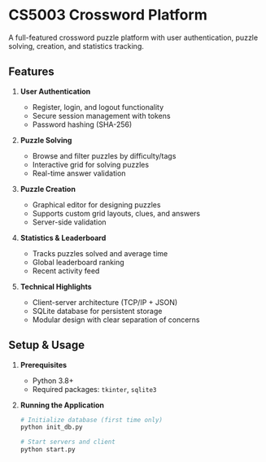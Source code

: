 # CS5003 Crossword Platform

A full-featured crossword puzzle platform with user authentication, puzzle solving, creation, and statistics tracking.

## Features

1. **User Authentication**
   - Register, login, and logout functionality
   - Secure session management with tokens
   - Password hashing (SHA-256)

2. **Puzzle Solving**
   - Browse and filter puzzles by difficulty/tags
   - Interactive grid for solving puzzles
   - Real-time answer validation

3. **Puzzle Creation**
   - Graphical editor for designing puzzles
   - Supports custom grid layouts, clues, and answers
   - Server-side validation

4. **Statistics & Leaderboard**
   - Tracks puzzles solved and average time
   - Global leaderboard ranking
   - Recent activity feed

5. **Technical Highlights**
   - Client-server architecture (TCP/IP + JSON)
   - SQLite database for persistent storage
   - Modular design with clear separation of concerns

## Setup & Usage

1. **Prerequisites**
   - Python 3.8+
   - Required packages: `tkinter`, `sqlite3`

2. **Running the Application**
   ```bash
   # Initialize database (first time only)
   python init_db.py

   # Start servers and client
   python start.py